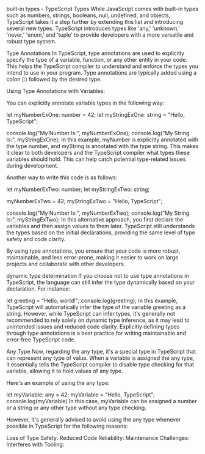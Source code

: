 built-in types - TypeScript Types
While JavaScript comes with built-in types such as numbers, strings, booleans, null, undefined, and objects, TypeScript takes it a step further by extending this list and introducing several new types. TypeScript introduces types like 'any,' 'unknown,' 'never,' 'enum,' and 'tuple' to provide developers with a more versatile and robust type system.

Type Annotations
In TypeScript, type annotations are used to explicitly specify the type of a variable, function, or any other entity in your code. This helps the TypeScript compiler to understand and enforce the types you intend to use in your program. Type annotations are typically added using a colon (:) followed by the desired type.

Using Type Annotations with Variables:

You can explicitly annotate variable types in the following way:

let myNumberExOne: number = 42;
let myStringExOne: string = "Hello, TypeScript";

console.log("My Number Is:", myNumberExOne);
console.log("My String Is:", myStringExOne);
In this example, myNumber is explicitly annotated with the type number, and myString is annotated with the type string. This makes it clear to both developers and the TypeScript compiler what types these variables should hold. This can help catch potential type-related issues during development.

Another way to write this code is as follows:

let myNumberExTwo: number;
let myStringExTwo: string;

myNumberExTwo = 42;
myStringExTwo = "Hello, TypeScript";

console.log("My Number Is:", myNumberExTwo);
console.log("My String Is:", myStringExTwo);
In this alternative approach, you first declare the variables and then assign values to them later. TypeScript still understands the types based on the initial declarations, providing the same level of type safety and code clarity.

By using type annotations, you ensure that your code is more robust, maintainable, and less error-prone, making it easier to work on large projects and collaborate with other developers.

dynamic type determination
If you choose not to use type annotations in TypeScript, the language can still infer the type dynamically based on your declaration. For instance:

let greeting = "Hello, world!";
console.log(greeting);
In this example, TypeScript will automatically infer the type of the variable greeting as a string. However, while TypeScript can infer types, it's generally not recommended to rely solely on dynamic type inference, as it may lead to unintended issues and reduced code clarity. Explicitly defining types through type annotations is a best practice for writing maintainable and error-free TypeScript code.

Any Type
Now, regarding the any type, it's a special type in TypeScript that can represent any type of value. When a variable is assigned the any type, it essentially tells the TypeScript compiler to disable type checking for that variable, allowing it to hold values of any type.

Here's an example of using the any type:

let myVariable: any = 42;
myVariable = "Hello, TypeScript";
console.log(myVariable)
In this case, myVariable can be assigned a number or a string or any other type without any type checking.

However, it's generally advised to avoid using the any type whenever possible in TypeScript for the following reasons:

Loss of Type Safety:
Reduced Code Reliability:
Maintenance Challenges:
Interferes with Tooling:
